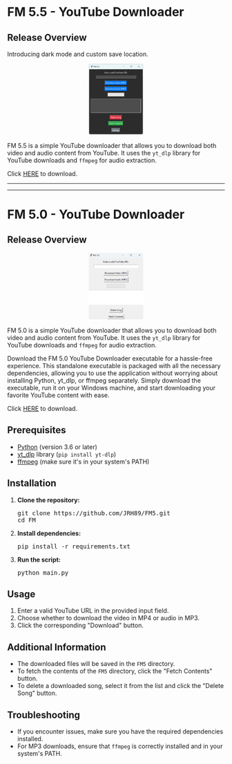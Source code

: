<!DOCTYPE html>
<html>

<body>
 <h1>FM 5.5 - YouTube Downloader</h1>

  <h2>Release Overview</h2>
  <p>Introducing dark mode and custom save location.</p>
<div style="text-align: center; items: center;">
  <img style="width: 25%; height: auto;" src="FM5.5.png" alt="FM 5.5 Screenshot"/>
</div>

<p>FM 5.5 is a simple YouTube downloader that allows you to download both video and audio content from YouTube. It uses the <code>yt_dlp</code> library for YouTube downloads and <code>ffmpeg</code> for audio extraction.</p>

<p>Click <a href="https://github.com/JRH89/FM5/releases/download/v5.5/main.exe">HERE</a> to download.</p>

------------------------------------------------------------------------
------------------------------------------------------------------------

  <h1>FM 5.0 - YouTube Downloader</h1>

  <h2>Release Overview</h2>
<div style="text-align: center; items: center;">
  <img style="width: 25%; height: auto;" src="FM5.png" alt="FM 5.0 Screenshot"/>
</div>

  <p>FM 5.0 is a simple YouTube downloader that allows you to download both video and audio content from YouTube. It uses the <code>yt_dlp</code> library for YouTube downloads and <code>ffmpeg</code> for audio extraction.</p>

<p>Download the FM 5.0 YouTube Downloader executable for a hassle-free experience. This standalone executable is packaged with all the necessary dependencies, allowing you to use the application without worrying about installing Python, yt_dlp, or ffmpeg separately. Simply download the executable, run it on your Windows machine, and start downloading your favorite YouTube content with ease.</p>

<p>Click <a href="https://github.com/JRH89/FM5/releases/download/v5/main.exe">HERE</a> to download.</p>

  <h2>Prerequisites</h2>

  <ul>
    <li><a href="https://www.python.org/downloads/">Python</a> (version 3.6 or later)</li>
    <li><a href="https://github.com/yt-dlp/yt-dlp">yt_dlp</a> library (<code>pip install yt-dlp</code>)</li>
    <li><a href="https://ffmpeg.org/download.html">ffmpeg</a> (make sure it's in your system's PATH)</li>
  </ul>

  <h2>Installation</h2>

  <ol>
    <li><strong>Clone the repository:</strong></li>
    <pre>git clone https://github.com/JRH89/FM5.git
cd FM</pre>
    <li><strong>Install dependencies:</strong></li>
    <pre>pip install -r requirements.txt</pre>
    <li><strong>Run the script:</strong></li>
    <pre>python main.py</pre>
  </ol>

  <h2>Usage</h2>

  <ol>
    <li>Enter a valid YouTube URL in the provided input field.</li>
    <li>Choose whether to download the video in MP4 or audio in MP3.</li>
    <li>Click the corresponding "Download" button.</li>
  </ol>

  <h2>Additional Information</h2>

  <ul>
    <li>The downloaded files will be saved in the <code>FM5</code> directory.</li>
    <li>To fetch the contents of the <code>FM5</code> directory, click the "Fetch Contents" button.</li>
    <li>To delete a downloaded song, select it from the list and click the "Delete Song" button.</li>
  </ul>

  <h2>Troubleshooting</h2>

  <ul>
    <li>If you encounter issues, make sure you have the required dependencies installed.</li>
    <li>For MP3 downloads, ensure that <code>ffmpeg</code> is correctly installed and in your system's PATH.</li>
  </ul>

</body>

</html>
